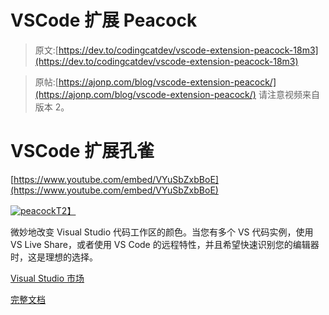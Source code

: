 # VSCode 扩展 Peacock

> 原文:[https://dev.to/codingcatdev/vscode-extension-peacock-18m3](https://dev.to/codingcatdev/vscode-extension-peacock-18m3)

> 原帖:[https://ajonp.com/blog/vscode-extension-peacock/](https://ajonp.com/blog/vscode-extension-peacock/)
> 请注意视频来自版本 2。

# [](#vscode-extension-peacock)VSCode 扩展孔雀

[https://www.youtube.com/embed/VYuSbZxbBoE](https://www.youtube.com/embed/VYuSbZxbBoE)

[![peacock](../Images/0555e9ad123beca950d13c90764b8f1d.png)T2】](https://res.cloudinary.com/practicaldev/image/fetch/s--fc7QA6Dh--/c_limit%2Cf_auto%2Cfl_progressive%2Cq_auto%2Cw_880/https://github.com/johnpapa/vscode-peacock/raw/master/resources/hero.png)

微妙地改变 Visual Studio 代码工作区的颜色。当您有多个 VS 代码实例，使用 VS Live Share，或者使用 VS Code 的远程特性，并且希望快速识别您的编辑器时，这是理想的选择。

[Visual Studio 市场](https://marketplace.visualstudio.com/items?itemName=johnpapa.vscode-peacock)

[完整文档](https://papapeacockstorage.z13.web.core.windows.net/)